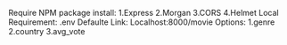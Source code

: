 Require NPM package install:
1.Express 
2.Morgan
3.CORS
4.Helmet
Local Requirement:
.env
Defaulte Link:
Localhost:8000/movie
Options:
1.genre
2.country
3.avg_vote
